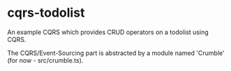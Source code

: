 # cqrs-todolist

An example CQRS which provides CRUD operators on a todolist using CQRS.

The CQRS/Event-Sourcing part is abstracted by a module named 'Crumble' (for now - src/crumble.ts).
